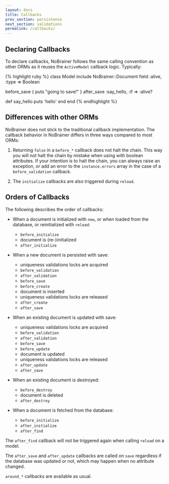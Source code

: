 ```yaml
---
layout: docs
title: Callbacks
prev_section: persistence
next_section: validations
permalink: /callbacks/
---
```


## Declaring Callbacks

To declare callbacks, NoBrainer follows the same calling convention as other
ORMs as it reuses the `ActiveModel` callback logic. Typically:

{% highlight ruby %}
class Model
  include NoBrainer::Document
  field :alive, :type => Boolean

  before_save { puts "going to save!" }
  after_save :say_hello, :if => :alive?

  def say_hello
    puts 'hello'
  end
end
{% endhighlight %}

## Differences with other ORMs

NoBrainer does not stick to the traditional callback implementation. The
callback behavior in NoBrainer differs in three ways compared to most ORMs:

1. Returning `false` in a `before_*` callback does not halt the chain.
This way you will not halt the chain by mistake when using with boolean
attributes. If your intention is to halt the chain, you can always raise an
exception, or add an error to the `instance.errors` array in the case of a
`before_validation` callback.

2. The `initialize` callbacks are also triggered during `reload`.

## Orders of Callbacks

The following describes the order of callbacks:

* When a document is initialized with `new`, or when loaded from the database,
  or reinitialized with `reload`:

  * `before_initialize`
  * document is (re-)initialized
  * `after_initialize`

* When a new document is persisted with save:

  * uniqueness validations locks are acquired
  * `before_validation`
  * `after_validation`
  * `before_save`
  * `before_create`
  * document is inserted
  * uniqueness validations locks are released
  * `after_create`
  * `after_save`

* When an existing document is updated with save:

  * uniqueness validations locks are acquired
  * `before_validation`
  * `after_validation`
  * `before_save`
  * `before_update`
  * document is updated
  * uniqueness validations locks are released
  * `after_update`
  * `after_save`

* When an existing document is destroyed:

  * `before_destroy`
  * document is deleted
  * `after_destroy`

* When a document is fetched from the database:

  * `before_initialize`
  * `after_initialize`
  * `after_find`

The `after_find` callback will not be triggered again when calling `reload` on a model.

The `after_save` and `after_update` callbacks are called on `save` regardless if the
database was updated or not, which may happen when no attribute changed.

`around_*` callbacks are available as usual.
